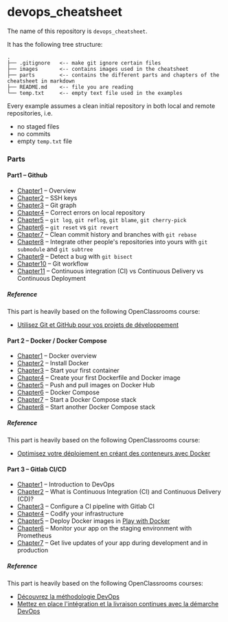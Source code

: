 # devops_cheatsheet

The name of this repository is `devops_cheatsheet`.

It has the following tree structure:

```
.
├── .gitignore   <-- make git ignore certain files
├── images       <-- contains images used in the cheatsheet 
├── parts        <-- contains the different parts and chapters of the cheatsheet in markdown
├── README.md    <-- file you are reading    
└── temp.txt     <-- empty text file used in the examples
```

Every example assumes a clean initial repository in both local and remote repositories, i.e.
- no staged files
- no commits
- empty `temp.txt` file

### Parts

#### Part1 – Github

- [Chapter1](parts/part1/chapter1.md) – Overview
- [Chapter2](parts/part1/chapter2.md) – SSH keys
- [Chapter3](parts/part1/chapter3.md) – Git graph
- [Chapter4](parts/part1/chapter4.md) – Correct errors on local repository
- [Chapter5](parts/part1/chapter5.md) – `git log`, `git reflog`, `git blame`, `git cherry-pick`
- [Chapter6](parts/part1/chapter6.md) – `git reset` vs `git revert`
- [Chapter7](parts/part1/chapter7.md) – Clean commit history and branches with `git rebase`
- [Chapter8](parts/part1/chapter8.md) – Integrate other people's repositories into yours with `git submodule` and `git subtree`
- [Chapter9](parts/part1/chapter9.md) – Detect a bug with `git bisect`
- [Chapter10](parts/part1/chapter10.md) – Git workflow 
- [Chapter11](parts/part1/chapter11.md) – Continuous integration (CI) vs Continuous Delivery vs Continuous Deployment

##### Reference

This part is heavily based on the following OpenClassrooms course:
- [Utilisez Git et GitHub pour vos projets de développement](https://openclassrooms.com/fr/courses)

#### Part 2 – Docker / Docker Compose

- [Chapter1](parts/part2/chapter1.md) – Docker overview
- [Chapter2](parts/part2/chapter2.md) – Install Docker
- [Chapter3](parts/part2/chapter3.md) – Start your first container
- [Chapter4](parts/part2/chapter4.md) – Create your first Dockerfile and Docker image
- [Chapter5](parts/part2/chapter5.md) – Push and pull images on Docker Hub
- [Chapter6](parts/part2/chapter6.md) – Docker Compose
- [Chapter7](parts/part2/chapter7.md) – Start a Docker Compose stack
- [Chapter8](parts/part2/chapter8.md) – Start another Docker Compose stack

##### Reference

This part is heavily based on the following OpenClassrooms course:
- [Optimisez votre déploiement en créant des conteneurs avec Docker](https://openclassrooms.com/fr/courses/2035766-optimisez-votre-deploiement-en-creant-des-conteneurs-avec-docker)

#### Part 3 – Gitlab CI/CD

- [Chapter1](parts/part3/chapter15.md) – Introduction to DevOps
- [Chapter2](parts/part3/chapter2.md) – What is Continuous Integration (CI) and Continuous Delivery (CD)?
- [Chapter3](parts/part3/chapter3.md) – Configure a CI pipeline with Gitlab CI
- [Chapter4](parts/part3/chapter4.md) – Codify your infrastructure
- [Chapter5](parts/part3/chapter5.md) – Deploy Docker images in [Play with Docker](https://labs.play-with-docker.com)
- [Chapter6](parts/part3/chapter6.md) – Monitor your app on the staging environment with Prometheus
- [Chapter7](parts/part3/chapter7.md) – Get live updates of your app during development and in production

##### Reference

This part is heavily based on the following OpenClassrooms courses:
- [Découvrez la méthodologie DevOps](https://openclassrooms.com/fr/courses/6093671-decouvrez-la-methodologie-devops)
- [Mettez en place l'intégration et la livraison continues avec la démarche DevOps](https://openclassrooms.com/fr/courses/2035736-mettez-en-place-lintegration-et-la-livraison-continues-avec-la-demarche-devops)